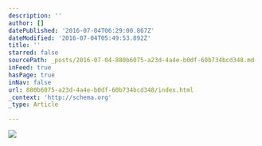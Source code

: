 ```yaml
---
description: ''
author: []
datePublished: '2016-07-04T06:29:00.867Z'
dateModified: '2016-07-04T05:49:53.892Z'
title: ''
starred: false
sourcePath: _posts/2016-07-04-880b6075-a23d-4a4e-b0df-60b734bcd348.md
inFeed: true
hasPage: true
inNav: false
url: 880b6075-a23d-4a4e-b0df-60b734bcd348/index.html
_context: 'http://schema.org'
_type: Article

---
```

![](https://the-grid-user-content.s3-us-west-2.amazonaws.com/66935eca-e16d-4969-8abd-374ab96131aa.jpg)